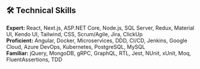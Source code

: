 ## 🛠 Technical Skills  

**Expert:** React, Next.js, ASP.NET Core, Node.js, SQL Server, Redux, Material UI, Kendo UI, Tailwind, CSS, Scrum/Agile, Jira, ClickUp  
**Proficient:** Angular, Docker, Microservices, DDD, CI/CD, Jenkins, Google Cloud, Azure DevOps, Kubernetes, PostgreSQL, MySQL  
**Familiar:** jQuery, MongoDB, gRPC, GraphQL, RTL, Jest, NUnit, xUnit, Moq, FluentAssertions, TDD  

